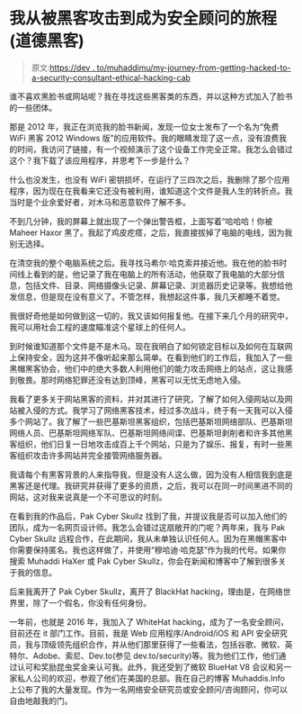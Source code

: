 # 我从被黑客攻击到成为安全顾问的旅程(道德黑客)

> 原文:[https://dev . to/muhaddimu/my-journey-from-getting-hacked-to-a-security-consultant-ethical-hacking-cab](https://dev.to/muhaddimu/my-journey-from-getting-hacked-to-a-security-consultant-ethical-hacking-cab)

谁不喜欢黑脸书或网站呢？我在寻找这些黑客类的东西，并以这种方式加入了脸书的一些团体。

那是 2012 年，我正在浏览我的脸书新闻，发现一位女士发布了一个名为“免费 WiFi 黑客 2012 Windows 版”的应用软件。我的眼睛发现了这一点，没有浪费我的时间，我访问了链接，有一个视频演示了这个设备工作完全正常。我怎么会错过这个？我下载了该应用程序，并思考下一步是什么？

什么也没发生，也没有 WiFi 密钥损坏，在运行了三四次之后，我删除了那个应用程序，因为现在在我看来它还没有被利用，谁知道这个文件是我人生的转折点。我当时是个业余爱好者，对木马和恶意软件了解不多。

不到几分钟，我的屏幕上就出现了一个弹出警告框，上面写着“哈哈哈！你被 Maheer Haxor 黑了。我起了鸡皮疙瘩，之后，我直接拔掉了电脑的电线，因为我别无选择。

在清空我的整个电脑系统之后。我寻找马希尔·哈克索并接近他。我在他的脸书时间线上看到的是，他记录了我在电脑上的所有活动，他获取了我电脑的大部分信息，包括文件、目录、网络摄像头记录、屏幕记录、浏览器历史记录等。我想给他发信息，但是现在没有意义了。不管怎样，我想起这件事，我几天都睡不着觉。

我很好奇他是如何做到这一切的，我又该如何报复他。在接下来几个月的研究中，我可以用社会工程的速度瞄准这个星球上的任何人。

到时候谁知道那个文件是不是木马。现在我明白了如何锁定目标以及如何在互联网上保持安全，因为这并不像听起来那么简单。在看到他们的工作后，我加入了一些黑帽黑客协会，他们中的绝大多数人利用他们的能力攻击网络上的站点，这让我感到敬畏。那时网络犯罪还没有达到顶峰，黑客可以无忧无虑地入侵。

我看了更多关于网站黑客的资料，并对其进行了研究，了解了如何入侵网站以及网站被入侵的方式。我学习了网络黑客技术，经过多次战斗，终于有一天我可以入侵多个网站了。我了解了一些巴基斯坦黑客组织，包括巴基斯坦网络部队、巴基斯坦网络人员、巴基斯坦网络军队、巴基斯坦网络间谍、巴基斯坦剥削者和许多其他黑客组织，他们日复一日地攻击成百上千个网站，只是为了娱乐、报复，有时一些黑客组织攻击许多网站并完全接管网络服务器。

我请每个有黑客背景的人来指导我，但是没有人这么做，因为没有人相信我到底是黑客还是代理。我研究并获得了更多的资质，之后，我可以在同一时间黑进不同的网站，这对我来说真是一个不可思议的时刻。

在看到我的作品后，Pak Cyber Skullz 找到了我，并提议我是否可以加入他们的团队，成为一名网页设计师。我怎么会错过这扇敞开的门呢？两年来，我与 Pak Cyber Skullz 远程合作，在此期间，我从未单独认识任何人。因为在黑帽黑客中你需要保持匿名。我也这样做了，并使用“穆哈迪·哈克瑟”作为我的代号。如果你搜索 Muhaddi HaXer 或 Pak Cyber Skullz，你会在新闻和博客中了解到很多关于我的信息。

后来我离开了 Pak Cyber Skullz，离开了 BlackHat hacking，理由是，在网络世界里，除了一个假名，你没有任何身份。

一年前，也就是 2016 年，我加入了 WhiteHat hacking，成为了一名安全顾问，目前还在 it 部门工作。目前，我是 Web 应用程序/Android/iOS 和 API 安全研究员，我与顶级领先组织合作，并从他们那里获得了一些看法，包括谷歌、微软、英特尔、Adobe、索尼、Dev.to(参见 dev.to/security)等。我为他们工作，他们通过认可和奖励昆虫奖金来认可我。此外，我还受到了微软 BlueHat V8 会议和另一家私人公司的欢迎，参观了他们在美国的总部。我在自己的博客 Muhaddis.Info 上公布了我的大量发现。作为一名网络安全研究员或安全顾问/咨询顾问，你可以自由地敲我的门。